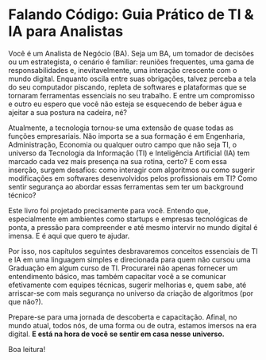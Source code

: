# Falando Código: Guia Prático de TI & IA para Analistas

Você é um Analista de Negócio (BA). Seja um BA, um tomador de decisões ou um estrategista, o cenário é familiar: reuniões frequentes, uma gama de responsabilidades e, inevitavelmente, uma interação crescente com o mundo digital. Enquanto oscila entre suas obrigações, talvez perceba a tela do seu computador piscando, repleta de softwares e plataformas que se tornaram ferramentas essenciais no seu trabalho. E entre um compromisso e outro eu espero que você não esteja se esquecendo de beber água e ajeitar a sua postura na cadeira, né?

Atualmente, a tecnologia tornou-se uma extensão de quase todas as funções empresariais. Não importa se a sua formação é em Engenharia, Administração, Economia ou qualquer outro campo que não seja TI, o universo da Tecnologia da Informação (TI) e Inteligência Artificial (IA) tem marcado cada vez mais presença na sua rotina, certo? E com essa inserção, surgem desafios: como interagir com algoritmos ou como sugerir modificações em softwares desenvolvidos pelos profissionais em TI? Como sentir segurança ao abordar essas ferramentas sem ter um background técnico?

Este livro foi projetado precisamente para você. Entendo que, especialmente em ambientes como startups e empresas tecnológicas de ponta, a pressão para compreender e até mesmo intervir no mundo digital é imensa. E é aqui que quero te ajudar.

Por isso, nos capítulos seguintes desbravaremos conceitos essenciais de TI e IA em uma linguagem simples e direcionada para quem não cursou uma Graduação em algum curso de TI. Procurarei não apenas fornecer um entendimento básico, mas também capacitar você a se comunicar efetivamente com equipes técnicas, sugerir melhorias e, quem sabe, até arriscar-se com mais segurança no universo da criação de algoritmos (por que não?).

Prepare-se para uma jornada de descoberta e capacitação. Afinal, no mundo atual, todos nós, de uma forma ou de outra, estamos imersos na era digital. **E está na hora de você se sentir em casa nesse universo.**

Boa leitura!